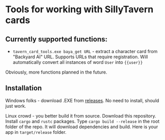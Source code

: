 # Tools for working with SillyTavern cards

## Currently supported functions:

* `tavern_card_tools.exe baya_get URL` - extract a character card from "Backyard AI" URL. Supports URLs that require registration. Will automatically convert all instances of word `User`
into `{{user}}`

Obviously, more functions planned in the future. 

## Installation

Windows folks - download .EXE from [releases](https://github.com/Barafu/tavern_card_tools/releases/latest). No need to install, should just work. 

Linux crowd - you better build it from source. Download this repository. Install `cargo` and `rustc` packages. 
Type `cargo build --release` in the root folder of the repo. It will download dependencies and build.  Here is your app in `target/release` folder. 
